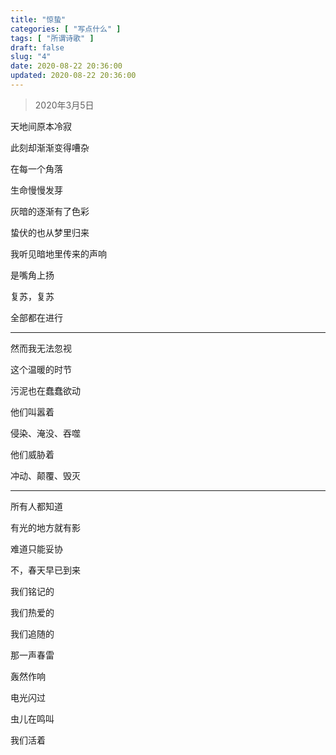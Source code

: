 ```yaml
---
title: "惊蛰"
categories: [ "写点什么" ]
tags: [ "所谓诗歌" ]
draft: false
slug: "4"
date: 2020-08-22 20:36:00
updated: 2020-08-22 20:36:00
---
```


> 2020年3月5日

天地间原本冷寂

此刻却渐渐变得嘈杂

在每一个角落

生命慢慢发芽

灰暗的逐渐有了色彩

蛰伏的也从梦里归来

<!-- more -->

我听见暗地里传来的声响

是嘴角上扬

复苏，复苏

全部都在进行

------

然而我无法忽视

这个温暖的时节

污泥也在蠢蠢欲动

他们叫嚣着

侵染、淹没、吞噬

他们威胁着

冲动、颠覆、毁灭

------

所有人都知道

有光的地方就有影

难道只能妥协

不，春天早已到来

我们铭记的

我们热爱的

我们追随的

那一声春雷

轰然作响

电光闪过

虫儿在鸣叫

我们活着

